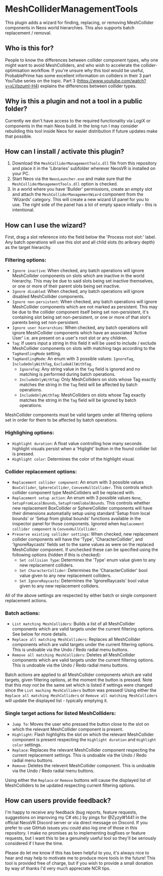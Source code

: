 # MeshColliderManagementTools

This plugin adds a wizard for finding, replacing, or removing MeshCollider components in Neos world hierarchies. This also supports batch replacement / removal.


## Who is this for?
People to know the differences between collider component types, why one might want to avoid MeshColliders, and who wish to accelerate the collider-optimisation workflow. If you're unsure why this tool would be useful, ProbablePrime has some excellent information on colliders in their 3 part YouTube series on the topic. Part 3 (https://www.youtube.com/watch?v=xLVpzumI-H4) explains the differences between collider types.


## Why is this a plugin and not a tool in a public folder?
Currently we don't have access to the required functionality via LogiX or components in the main Neos build. In the long run I may consider rebuilding this tool inside Neos for easier distribution if future updates make that possible.


## How can I install / activate this plugin?
1. Download the `MeshColliderManagementTools.dll` file from this repository and place it in the 'Libraries' subfolder wherever NeosVR is installed on your PC.
2. Start Neos via the `NeosLauncher.exe` and make sure that the `MeshColliderManagementTools.dll` option is checked.
3. In a world where you have 'Builder' permissions, create an empty slot and attach the `MeshColliderManagementWiard` component from the 'Wizards' category. This will create a new wizard UI panel for you to use. The right side of the panel has a lot of empty space initially - this is intentional.


## How can I use the wizard?
First, drag a slot reference into the field below the 'Process root slot:' label. Any batch operations will use this slot and all child slots (to aribrary depth) as the target hierarchy.

### Filtering options:
- `Ignore inactive`: When checked, any batch operations will ignore MeshCollider components on slots which are inactive in the world hierarchy. This may be due to said slots being set inactive themselves, or one or more of their parent slots being set inactive.
- `Ignore disabled`: When checked, any batch operations will ignore disabled MeshCollider components.
- `Ignore non-persistent`: When checked, any batch operations will ignore MeshCollider components which are not marked as persistent. This may be due to the collider component itself being set non-persistent, it's containing slot being set non-persistent, or one or more of that slot's parents being set non-persistent.
- `Ignore user hierarchies`: When checked, any batch operations will ignore MeshCollider components which have an associated 'Active User' i.e. are present on a user's root slot or any children.
- `Tag`: If users input a string in this field it will be used to include / exclude MeshCollider components on slots with matching tags according to the `TagHandlingMode` setting.
- `TagHandlingMode`: An enum with 3 possible values: `IgnoreTag`, `IncludeOnlyWithTag`, `ExcludeAllWithTag`.
  - `IgnoreTag`: Any string value in the `Tag` field is ignored and no matching is performed during batch operations.
  - `IncludeOnlyWithTag`: Only MeshColliders on slots whose Tag exactly matches the string in the `Tag` field will be affected by batch operations.
  - `IncludeOnlyWithTag`: MeshColliders on slots whose Tag exactly matches the string in the `Tag` field will be ignored by batch operations.

MeshCollider components must be valid targets under all filtering options set in order for them to be affected by batch operations.

### Highlighing options:
- `Highlight duration`: A float value controlling how many seconds highlight visuals persist when a 'Higlight' button in the found collider list is pressed.
- `Highlight color`: Determines the color of the highlight visual.

### Collider replacement options:
- `Replacement collider component`: An enum with 3 possible values `BoxCollider`, `SphereCollider`, `ConvexHullCollider`. This controls which collider component type MeshColliders will be replaced with.
- `Replacement setup action`: An enum with 3 possible values `None`, `SetupFromLocalBounds`, `SetupFromGlobalBounds`. This controls whether new replacement BoxCollider or SphereCollider components will have their dimensions automatially setup using standard 'Setup from local bounds' or 'Setup from global bounds' functions available in the inspector panel for those components. Ignored when `Replacement collider component` is `ConvexHullCollider`.
- `Preserve existing collider settings`: When checked, new replacement collider components will have the 'Type', 'CharacterCollider', and 'IgnoreRaycasts' fields set to the same values as were on the replaced MeshCollider component. If unchecked these can be specified using the following options (hidden if this is checked):
  - `Set collision Type`: Determines the 'Type' enum value given to any new replacement colliders.
  - `Set CharacterCollider`: Determines the 'CharacterCollider' bool value given to any new replacement colliders.
  - `Set IgnoreRaycasts`: Determines the 'IgnoreRaycasts' bool value given to any new replacement colliders.

All of the above settings are respected by either batch or single component replacement actions.

### Batch actions:
- `List matching MeshColliders`: Builds a list of all MeshCollider components which are valid targets under the current filtering options. See below for more details.
- `Replace all matching MeshColliders`: Replaces all MeshCollider components which are valid targets under the current filtering options. This is undoable via the Undo / Redo radial menu buttons.
- `Remove all matching MeshColliders`: Deletes all MeshCollider components which are valid targets under the current filtering options. This is undoable via the Undo / Redo radial menu buttons.

Batch actions are applied to all MeshCollider components which are valid targets, given filtering options, at the moment the button is pressed. Note that this _may not_ be the same set which is listed if settings were changed since the `List maching MeshColliders` button was pressed! Using either the `Replace all matching MeshColliders` or `Remove all matching MeshColliders` will update the displayed list - typically emptying it.

### Single target actions for listed MeshColliders:
- `Jump To`: Moves the user who pressed the button close to the slot on which the relevant MeshCollider component is present.
- `Highlight`: Flash highlights the slot on which the relevant MeshCollider component is present respecting the `Highlight duration` and `Highlight color` settings.
- `Replace`: Replaces the relevant MeshCollider component respecting the current replacement settings. This is undoable via the Undo / Redo radial menu buttons.
- `Remove`: Deletes the relevent MeshCollider component. This is undoable via the Undo / Redo radial menu buttons.

Using either the `Replace` or `Remove` buttons will cause the displayed list of MeshColliders to be updated respecting current filtering options.


## How can users provide feedback?
I'm happy to receive any feedback (bug reports, feature requests, suggestions on improving my C# etc.) by pings for @Zyzyl#1441 in the official NeosVR Discord server or via direct message on Discord. If you prefer to use GitHub issues you could also log one of those in this repository. I make no promises as to implementing bugfixes or feature requests, but I want this to be a genuinely useful tool so they'll be seriously considered if I have the time.


Please do let me know if this has been helpful to you, it's always nice to hear and may help to motivate me to produce more tools in the future! This tool is provided free of charge, but if you wish to provide a small donation by way of thanks I'd very much appreciate NCR tips.
